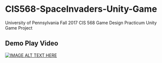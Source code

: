 # CIS568-SpaceInvaders-Unity-Game
University of Pennsylvania Fall 2017 CIS 568 Game Design Practicum Unity Game Project

## Demo Play Video
[![IMAGE ALT TEXT HERE](http://img.youtube.com/vi/Yf8iUUnUjf0/0.jpg)](http://www.youtube.com/watch?v=Yf8iUUnUjf0)